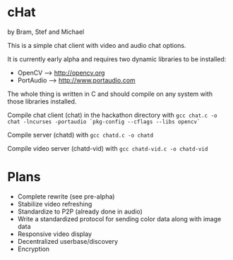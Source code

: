 cHat
====
by Bram, Stef and Michael

This is a simple chat client with video and audio chat options.

It is currently early alpha and requires two dynamic libraries to be installed:
- OpenCV --> http://opencv.org
- PortAudio --> http://www.portaudio.com

The whole thing is written in C and should compile on any system with those libraries installed.

Compile chat client (chat) in the hackathon directory with 
``gcc chat.c -o chat -lncurses -portaudio `pkg-config --cflags --libs opencv` ``

Compile server (chatd) with
`gcc chatd.c -o chatd`

Compile video server (chatd-vid) with
`gcc chatd-vid.c -o chatd-vid`


Plans
====

- Complete rewrite (see pre-alpha)
- Stabilize video refreshing
- Standardize to P2P (already done in audio)
- Write a standardized protocol for sending color data along with image data
- Responsive video display
- Decentralized userbase/discovery
- Encryption

